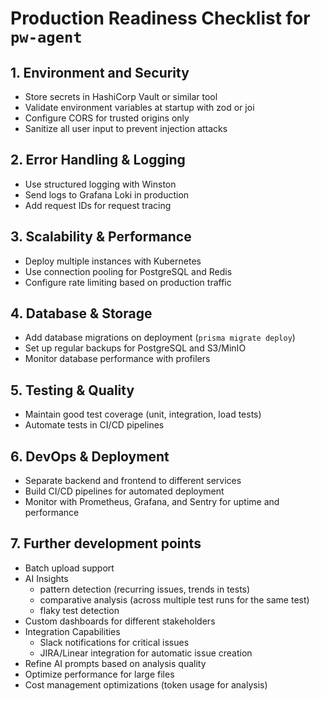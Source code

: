 # Production Readiness Checklist for `pw-agent`

## 1. Environment and Security
- Store secrets in HashiCorp Vault or similar tool
- Validate environment variables at startup with zod or joi
- Configure CORS for trusted origins only
- Sanitize all user input to prevent injection attacks

## 2. Error Handling & Logging
- Use structured logging with Winston
- Send logs to Grafana Loki in production
- Add request IDs for request tracing

## 3. Scalability & Performance
- Deploy multiple instances with Kubernetes
- Use connection pooling for PostgreSQL and Redis
- Configure rate limiting based on production traffic

## 4. Database & Storage
- Add database migrations on deployment (`prisma migrate deploy`)
- Set up regular backups for PostgreSQL and S3/MinIO
- Monitor database performance with profilers

## 5. Testing & Quality
- Maintain good test coverage (unit, integration, load tests)
- Automate tests in CI/CD pipelines

## 6. DevOps & Deployment
- Separate backend and frontend to different services
- Build CI/CD pipelines for automated deployment
- Monitor with Prometheus, Grafana, and Sentry for uptime and performance


## 7. Further development points
- Batch upload support
- AI Insights 
  - pattern detection (recurring issues, trends in tests)
  - comparative analysis (across multiple test runs for the same test)
  - flaky test detection
- Custom dashboards for different stakeholders
- Integration Capabilities
  - Slack notifications for critical issues
  - JIRA/Linear integration for automatic issue creation
- Refine AI prompts based on analysis quality
- Optimize performance for large files
- Cost management optimizations (token usage for analysis)